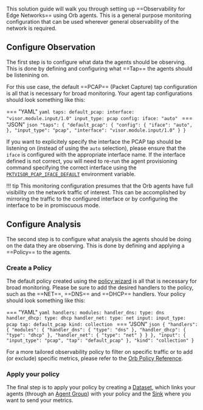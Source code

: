This solution guide will walk you through setting up ==Observability for Edge Networks== using Orb agents. This is a general purpose monitoring configuration that can be used wherever general observability of the network is required.

## Configure Observation

The first step is to configure what data the agents should be observing. This is done by defining and configuring what ==Tap== the agents should be listenining on.

For this use case, the default ==PCAP== (Packet Capture) tap configuration is all that is necessary for broad monitoring. Your agent tap configurations should look something like this:

=== "YAML"
    ```yaml
    taps:
        default_pcap:
            interface: "visor.module.input/1.0"
            input_type: pcap
            config:
                iface: "auto"
    ```
=== "JSON"
    ```json
    "taps": {
        "default_pcap": {
            "config": {
                "iface": "auto",
            },
            "input_type": "pcap",
            "interface": "visor.module.input/1.0"
        }
    }
    ```

If you want to explicitely specify the interface the PCAP tap should be listening on (instead of using the `auto` selection), please ensure that the `iface` is configured with the appropriate interface name. If the interface defined is not correct, you will need to re-run the agent provisioning command specifying the correct interface using the [`PKTVISOR_PCAP_IFACE_DEFAULT`](/documentation/running_orb_agent#sample-provisioning-commands) environment variable.

!!! tip
    This monitoring configuration presumes that the Orb agents have full visibility on the network traffic of interest. This can be accomplished by mirroring the traffic to the configured interface or by configuring the interface to be in promiscuous mode.

## Configure Analysis

The second step is to configure what analysis the agents should be doing on the data they are observing. This is done by defining and applying a ==Policy== to the agents.

### Create a Policy

The default policy created using the [policy wizard](/getting_started/#create-a-policy) is all that is necessary for broad monitoring. Please be sure to add the desired handlers to the policy, such as the ==NET==, ==DNS== and ==DHCP== handlers. Your policy should look something like this:

=== "YAML"
    ```yaml
    handlers:
        modules:
            handler_dns:
                type: dns
            handler_dhcp:
                type: dhcp
            handler_net:
                type: net
    input:
        input_type: pcap
        tap: default_pcap
    kind: collection
    ```
=== "JSON"
    ```json
    {
        "handlers": {
            "modules": {
                "handler_dns": {
                    "type": "dns"
                },
                "handler_dhcp": {
                    "type": "dhcp"
                },
                "handler_net": {
                    "type": "net"
                }
            }
        },
        "input": {
            "input_type": "pcap",
            "tap": "default_pcap"
        },
        "kind": "collection"
    }
    ```

For a more tailored observability policy to filter on specific traffic or to add (or exclude) specific metrics, please refer to the [Orb Policy Reference](/documentation/advanced_policies).

### Apply your policy

The final step is to apply your policy by creating a [Dataset](/getting_started/#create-a-dataset), which links your agents (through an [Agent Group](/getting_started/#create-an-agent-group)) with your policy and the [Sink](/getting_started/#create-a-sink) where you want to send your metrics.